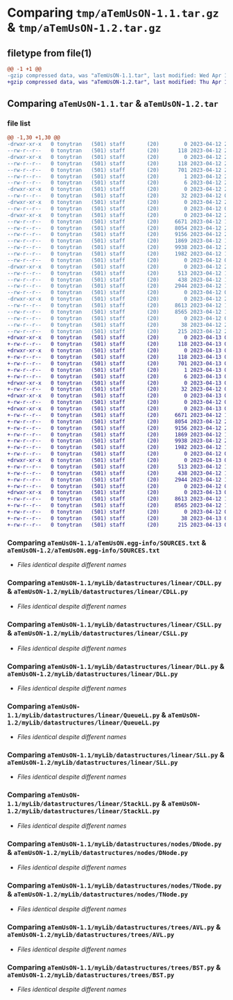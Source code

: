 # Comparing `tmp/aTemUsON-1.1.tar.gz` & `tmp/aTemUsON-1.2.tar.gz`

## filetype from file(1)

```diff
@@ -1 +1 @@
-gzip compressed data, was "aTemUsON-1.1.tar", last modified: Wed Apr 12 22:02:58 2023, max compression
+gzip compressed data, was "aTemUsON-1.2.tar", last modified: Thu Apr 13 03:12:29 2023, max compression
```

## Comparing `aTemUsON-1.1.tar` & `aTemUsON-1.2.tar`

### file list

```diff
@@ -1,30 +1,30 @@
-drwxr-xr-x   0 tonytran   (501) staff       (20)        0 2023-04-12 22:02:58.230475 aTemUsON-1.1/
--rw-r--r--   0 tonytran   (501) staff       (20)      118 2023-04-12 22:02:58.230305 aTemUsON-1.1/PKG-INFO
-drwxr-xr-x   0 tonytran   (501) staff       (20)        0 2023-04-12 22:02:58.227293 aTemUsON-1.1/aTemUsON.egg-info/
--rw-r--r--   0 tonytran   (501) staff       (20)      118 2023-04-12 22:02:58.000000 aTemUsON-1.1/aTemUsON.egg-info/PKG-INFO
--rw-r--r--   0 tonytran   (501) staff       (20)      701 2023-04-12 22:02:58.000000 aTemUsON-1.1/aTemUsON.egg-info/SOURCES.txt
--rw-r--r--   0 tonytran   (501) staff       (20)        1 2023-04-12 22:02:58.000000 aTemUsON-1.1/aTemUsON.egg-info/dependency_links.txt
--rw-r--r--   0 tonytran   (501) staff       (20)        6 2023-04-12 22:02:58.000000 aTemUsON-1.1/aTemUsON.egg-info/top_level.txt
-drwxr-xr-x   0 tonytran   (501) staff       (20)        0 2023-04-12 22:02:58.227466 aTemUsON-1.1/myLib/
--rw-r--r--   0 tonytran   (501) staff       (20)       32 2023-04-12 02:35:35.000000 aTemUsON-1.1/myLib/__init__.py
-drwxr-xr-x   0 tonytran   (501) staff       (20)        0 2023-04-12 22:02:58.227639 aTemUsON-1.1/myLib/datastructures/
--rw-r--r--   0 tonytran   (501) staff       (20)        0 2023-04-12 04:07:04.000000 aTemUsON-1.1/myLib/datastructures/__init__.py
-drwxr-xr-x   0 tonytran   (501) staff       (20)        0 2023-04-12 22:02:58.228886 aTemUsON-1.1/myLib/datastructures/linear/
--rw-r--r--   0 tonytran   (501) staff       (20)     6671 2023-04-12 19:22:28.000000 aTemUsON-1.1/myLib/datastructures/linear/CDLL.py
--rw-r--r--   0 tonytran   (501) staff       (20)     8054 2023-04-12 20:25:53.000000 aTemUsON-1.1/myLib/datastructures/linear/CSLL.py
--rw-r--r--   0 tonytran   (501) staff       (20)     9156 2023-04-12 20:26:54.000000 aTemUsON-1.1/myLib/datastructures/linear/DLL.py
--rw-r--r--   0 tonytran   (501) staff       (20)     1869 2023-04-12 18:14:13.000000 aTemUsON-1.1/myLib/datastructures/linear/QueueLL.py
--rw-r--r--   0 tonytran   (501) staff       (20)     9938 2023-04-12 20:23:14.000000 aTemUsON-1.1/myLib/datastructures/linear/SLL.py
--rw-r--r--   0 tonytran   (501) staff       (20)     1982 2023-04-12 18:16:12.000000 aTemUsON-1.1/myLib/datastructures/linear/StackLL.py
--rw-r--r--   0 tonytran   (501) staff       (20)        0 2023-04-12 04:14:29.000000 aTemUsON-1.1/myLib/datastructures/linear/__init__.py
-drwxr-xr-x   0 tonytran   (501) staff       (20)        0 2023-04-12 22:02:58.229602 aTemUsON-1.1/myLib/datastructures/nodes/
--rw-r--r--   0 tonytran   (501) staff       (20)      513 2023-04-12 18:18:50.000000 aTemUsON-1.1/myLib/datastructures/nodes/DNode.py
--rw-r--r--   0 tonytran   (501) staff       (20)      438 2023-04-12 18:18:36.000000 aTemUsON-1.1/myLib/datastructures/nodes/SNode.py
--rw-r--r--   0 tonytran   (501) staff       (20)     2944 2023-04-12 19:57:27.000000 aTemUsON-1.1/myLib/datastructures/nodes/TNode.py
--rw-r--r--   0 tonytran   (501) staff       (20)        0 2023-04-12 04:15:22.000000 aTemUsON-1.1/myLib/datastructures/nodes/__init__.py
-drwxr-xr-x   0 tonytran   (501) staff       (20)        0 2023-04-12 22:02:58.230094 aTemUsON-1.1/myLib/datastructures/trees/
--rw-r--r--   0 tonytran   (501) staff       (20)     8613 2023-04-12 19:59:08.000000 aTemUsON-1.1/myLib/datastructures/trees/AVL.py
--rw-r--r--   0 tonytran   (501) staff       (20)     8565 2023-04-12 19:59:36.000000 aTemUsON-1.1/myLib/datastructures/trees/BST.py
--rw-r--r--   0 tonytran   (501) staff       (20)        0 2023-04-12 02:46:47.000000 aTemUsON-1.1/myLib/datastructures/trees/__init__.py
--rw-r--r--   0 tonytran   (501) staff       (20)       38 2023-04-12 22:02:58.230541 aTemUsON-1.1/setup.cfg
--rw-r--r--   0 tonytran   (501) staff       (20)      215 2023-04-12 22:02:17.000000 aTemUsON-1.1/setup.py
+drwxr-xr-x   0 tonytran   (501) staff       (20)        0 2023-04-13 03:12:29.553959 aTemUsON-1.2/
+-rw-r--r--   0 tonytran   (501) staff       (20)      118 2023-04-13 03:12:29.553769 aTemUsON-1.2/PKG-INFO
+drwxr-xr-x   0 tonytran   (501) staff       (20)        0 2023-04-13 03:12:29.550530 aTemUsON-1.2/aTemUsON.egg-info/
+-rw-r--r--   0 tonytran   (501) staff       (20)      118 2023-04-13 03:12:29.000000 aTemUsON-1.2/aTemUsON.egg-info/PKG-INFO
+-rw-r--r--   0 tonytran   (501) staff       (20)      701 2023-04-13 03:12:29.000000 aTemUsON-1.2/aTemUsON.egg-info/SOURCES.txt
+-rw-r--r--   0 tonytran   (501) staff       (20)        1 2023-04-13 03:12:29.000000 aTemUsON-1.2/aTemUsON.egg-info/dependency_links.txt
+-rw-r--r--   0 tonytran   (501) staff       (20)        6 2023-04-13 03:12:29.000000 aTemUsON-1.2/aTemUsON.egg-info/top_level.txt
+drwxr-xr-x   0 tonytran   (501) staff       (20)        0 2023-04-13 03:12:29.550695 aTemUsON-1.2/myLib/
+-rw-r--r--   0 tonytran   (501) staff       (20)       32 2023-04-12 02:35:35.000000 aTemUsON-1.2/myLib/__init__.py
+drwxr-xr-x   0 tonytran   (501) staff       (20)        0 2023-04-13 03:12:29.550858 aTemUsON-1.2/myLib/datastructures/
+-rw-r--r--   0 tonytran   (501) staff       (20)        0 2023-04-12 04:07:04.000000 aTemUsON-1.2/myLib/datastructures/__init__.py
+drwxr-xr-x   0 tonytran   (501) staff       (20)        0 2023-04-13 03:12:29.552109 aTemUsON-1.2/myLib/datastructures/linear/
+-rw-r--r--   0 tonytran   (501) staff       (20)     6671 2023-04-12 19:22:28.000000 aTemUsON-1.2/myLib/datastructures/linear/CDLL.py
+-rw-r--r--   0 tonytran   (501) staff       (20)     8054 2023-04-12 20:25:53.000000 aTemUsON-1.2/myLib/datastructures/linear/CSLL.py
+-rw-r--r--   0 tonytran   (501) staff       (20)     9156 2023-04-12 20:26:54.000000 aTemUsON-1.2/myLib/datastructures/linear/DLL.py
+-rw-r--r--   0 tonytran   (501) staff       (20)     1869 2023-04-12 18:14:13.000000 aTemUsON-1.2/myLib/datastructures/linear/QueueLL.py
+-rw-r--r--   0 tonytran   (501) staff       (20)     9938 2023-04-12 20:23:14.000000 aTemUsON-1.2/myLib/datastructures/linear/SLL.py
+-rw-r--r--   0 tonytran   (501) staff       (20)     1982 2023-04-12 18:16:12.000000 aTemUsON-1.2/myLib/datastructures/linear/StackLL.py
+-rw-r--r--   0 tonytran   (501) staff       (20)        0 2023-04-12 04:14:29.000000 aTemUsON-1.2/myLib/datastructures/linear/__init__.py
+drwxr-xr-x   0 tonytran   (501) staff       (20)        0 2023-04-13 03:12:29.552825 aTemUsON-1.2/myLib/datastructures/nodes/
+-rw-r--r--   0 tonytran   (501) staff       (20)      513 2023-04-12 18:18:50.000000 aTemUsON-1.2/myLib/datastructures/nodes/DNode.py
+-rw-r--r--   0 tonytran   (501) staff       (20)      438 2023-04-12 18:18:36.000000 aTemUsON-1.2/myLib/datastructures/nodes/SNode.py
+-rw-r--r--   0 tonytran   (501) staff       (20)     2944 2023-04-12 19:57:27.000000 aTemUsON-1.2/myLib/datastructures/nodes/TNode.py
+-rw-r--r--   0 tonytran   (501) staff       (20)        0 2023-04-12 04:15:22.000000 aTemUsON-1.2/myLib/datastructures/nodes/__init__.py
+drwxr-xr-x   0 tonytran   (501) staff       (20)        0 2023-04-13 03:12:29.553520 aTemUsON-1.2/myLib/datastructures/trees/
+-rw-r--r--   0 tonytran   (501) staff       (20)     8613 2023-04-12 19:59:08.000000 aTemUsON-1.2/myLib/datastructures/trees/AVL.py
+-rw-r--r--   0 tonytran   (501) staff       (20)     8565 2023-04-12 19:59:36.000000 aTemUsON-1.2/myLib/datastructures/trees/BST.py
+-rw-r--r--   0 tonytran   (501) staff       (20)        0 2023-04-12 02:46:47.000000 aTemUsON-1.2/myLib/datastructures/trees/__init__.py
+-rw-r--r--   0 tonytran   (501) staff       (20)       38 2023-04-13 03:12:29.554030 aTemUsON-1.2/setup.cfg
+-rw-r--r--   0 tonytran   (501) staff       (20)      215 2023-04-13 03:12:25.000000 aTemUsON-1.2/setup.py
```

### Comparing `aTemUsON-1.1/aTemUsON.egg-info/SOURCES.txt` & `aTemUsON-1.2/aTemUsON.egg-info/SOURCES.txt`

 * *Files identical despite different names*

### Comparing `aTemUsON-1.1/myLib/datastructures/linear/CDLL.py` & `aTemUsON-1.2/myLib/datastructures/linear/CDLL.py`

 * *Files identical despite different names*

### Comparing `aTemUsON-1.1/myLib/datastructures/linear/CSLL.py` & `aTemUsON-1.2/myLib/datastructures/linear/CSLL.py`

 * *Files identical despite different names*

### Comparing `aTemUsON-1.1/myLib/datastructures/linear/DLL.py` & `aTemUsON-1.2/myLib/datastructures/linear/DLL.py`

 * *Files identical despite different names*

### Comparing `aTemUsON-1.1/myLib/datastructures/linear/QueueLL.py` & `aTemUsON-1.2/myLib/datastructures/linear/QueueLL.py`

 * *Files identical despite different names*

### Comparing `aTemUsON-1.1/myLib/datastructures/linear/SLL.py` & `aTemUsON-1.2/myLib/datastructures/linear/SLL.py`

 * *Files identical despite different names*

### Comparing `aTemUsON-1.1/myLib/datastructures/linear/StackLL.py` & `aTemUsON-1.2/myLib/datastructures/linear/StackLL.py`

 * *Files identical despite different names*

### Comparing `aTemUsON-1.1/myLib/datastructures/nodes/DNode.py` & `aTemUsON-1.2/myLib/datastructures/nodes/DNode.py`

 * *Files identical despite different names*

### Comparing `aTemUsON-1.1/myLib/datastructures/nodes/TNode.py` & `aTemUsON-1.2/myLib/datastructures/nodes/TNode.py`

 * *Files identical despite different names*

### Comparing `aTemUsON-1.1/myLib/datastructures/trees/AVL.py` & `aTemUsON-1.2/myLib/datastructures/trees/AVL.py`

 * *Files identical despite different names*

### Comparing `aTemUsON-1.1/myLib/datastructures/trees/BST.py` & `aTemUsON-1.2/myLib/datastructures/trees/BST.py`

 * *Files identical despite different names*

